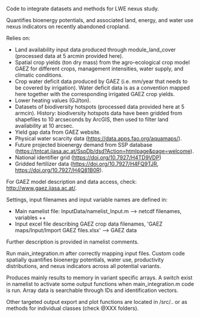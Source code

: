 Code to integrate datasets and methods for LWE nexus study.

Quantifies bioenergy potentials, and associated land, energy, and water use nexus indicators on recently abandoned cropland.

Relies on:
- Land availability input data produced through module_land_cover (processed data at 5 arcmin provided here).
- Spatial crop yields (ton dry mass) from the agro-ecological crop model GAEZ for different crops, management intensities, water supply, and climatic conditions.
- Crop water deficit data produced by GAEZ (i.e. mm/year that needs to be covered by irrigation). Water deficit data is as a convention mapped here together with the corresponding irrigated GAEZ crop yields.
- Lower heating values (GJ/ton).
- Datasets of biodiversity hotspots (processed data provided here at 5 armcin). 
  History: biodiversity hotspots data have been gridded from shapefiles to 10 arcseconds by ArcGIS, then used to filter land availability at 10 arcsec.
- Yield gap data from GAEZ website.
- Physical water scarcity data (https://data.apps.fao.org/aquamaps/).
- Future projected bioenergy demand from SSP database (https://tntcat.iiasa.ac.at/SspDb/dsd?Action=htmlpage&page=welcome).
- National identifier grid (https://doi.org/10.7927/H4TD9VDP)
- Gridded fertilizer data (https://doi.org/10.7927/H4FQ9TJR, https://doi.org/10.7927/H4Q81B0R). 

For GAEZ model description and data access, check: http://www.gaez.iiasa.ac.at/.

Settings, input filenames and input variable names are defined in: 
 - Main namelist file: InputData/namelist_Input.m --> netcdf filenames, variables ++
 - Input excel file describing GAEZ crop data filenames, 'GAEZ maps/Input/Import GAEZ files.xlsx' --> GAEZ data

 Further description is provided in namelist comments.

Run main_integration.m after correctly mapping input files. Custom code spatially quantifies bioenergy potentials, water use, productivity distributions, and nexus indicators across all potential variants.

Produces mainly results to memory in variant specific arrays. A switch exist in namelist to activate some output functions when main_integration.m code is run. Array data is searchable through IDs and identification vectors.

Other targeted output export and plot functions are located in /src/.. or as methods for individual classes (check @XXX folders).



